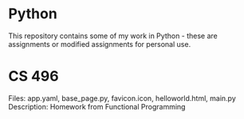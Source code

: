 # Python
This repository contains some of my work in Python - these are assignments or modified assignments for personal use.

# CS 496
Files: app.yaml, base_page.py, favicon.icon, helloworld.html, main.py
Description: Homework from Functional Programming